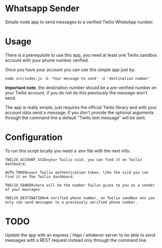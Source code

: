 # Whatsapp Sender

Simple node app to send messages to a verified Twilio WhatsApp number.

# Usage

There is a prerequisite to use this app, you need at least one Twilio sandbox account with your phone number verified.

Once you have your account you can use this simple app just by:

``` 
node src/index.js -b 'Your message to send' -d 'destination number'
```

**Important note**, the destination number should be a pre-verified number on your Twilio account, if you do not do this previously the message won't send.

The app is really simple, just requires the official Twilio library and with your account data send a message, if you don't provide the optional arguments through the command line a default "Twilio test message" will be sent.

# Configuration

To run this script locally you need a .env file with the next info:

```
TWILIO_ACCOUNT_SSID=your Twilio ssid, you can find it on Twilio dashboard.

AUTH_TOKEN=your Twilio authentication token, like the ssid you can find it on the Twilio dashboard.

TWILIO_SENDER=here will be the number Twilio gives to you as a sender of your messages

TWILIO_DESTINATION=A verified phone number, on Twilio sandbox env you only can send messages to a previously verified phone number.
```

# TODO

Update the app with an express / Hapi / whatever server to be able to send messages with a REST request instead only through the command line.

